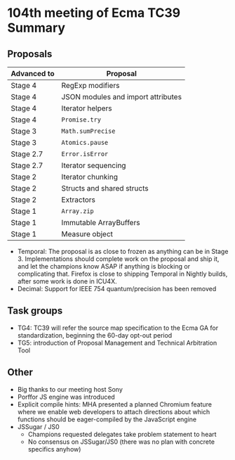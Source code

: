 # 104th meeting of Ecma TC39 Summary

## Proposals

| Advanced to | Proposal                           |
| ----------- | ---------------------------------- |
| Stage 4     | RegExp modifiers                   |
| Stage 4     | JSON modules and import attributes |
| Stage 4     | Iterator helpers                   |
| Stage 4     | `Promise.try`                      |
| Stage 3     | `Math.sumPrecise`                  |
| Stage 3     | `Atomics.pause`                    |
| Stage 2.7   | `Error.isError`                    |
| Stage 2.7   | Iterator sequencing                |
| Stage 2     | Iterator chunking                  |
| Stage 2     | Structs and shared structs         |
| Stage 2     | Extractors                         |
| Stage 1     | `Array.zip`                        |
| Stage 1     | Immutable ArrayBuffers             |
| Stage 1     | Measure object                     |

- Temporal: The proposal is as close to frozen as anything can be in Stage 3. Implementations should complete work on the proposal and ship it, and let the champions know ASAP if anything is blocking or complicating that. Firefox is close to shipping Temporal in Nightly builds, after some work is done in ICU4X.
- Decimal: Support for IEEE 754 quantum/precision has been removed

## Task groups

- TG4: TC39 will refer the source map specification to the Ecma GA for standardization, beginning the 60-day opt-out period
- TG5: introduction of Proposal Management and Technical Arbitration Tool

## Other

- Big thanks to our meeting host Sony
- Porffor JS engine was introduced
- Explicit compile hints: MHA presented a planned Chromium feature where we enable web developers to attach directions about which functions should be eager-compiled by the JavaScript engine
- JSSugar / JS0
  - Champions requested delegates take problem statement to heart
  - No consensus on JSSugar/JS0 (there was no plan with concrete specifics anyhow)
